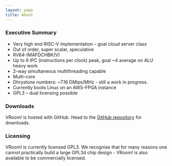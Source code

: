 ```yaml
---
layout: page
title: About
---
```


### Executive Summary

* Very high end RISC-V implementation – goal cloud server class
* Out of order, super scalar, speculative
* RV64-IMAFDCHBK(V)
* Up to 8 IPC (instructions per clock) peak, goal ~4 average on ALU heavy work
* 2-way simultaneous multithreading capable
* Multi-core
* Dhrystone numbers: ~7.16 DMips/MHz - still a work in progress. 
* Currently boots Linux on an AWS-FPGA instance
* GPL3 – dual licensing possible

### Downloads

VRoom! is hosted with GitHub. Head to the <a href="https://github.com/MoonbaseOtago/vroom">GitHub repository</a> for downloads.

### Licensing

VRoom! is currently licensed GPL3. We recognise that for many reasons one cannot practically build a large GPL3d chip 
design - VRoom! is also available to be commercially licensed.


